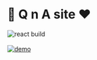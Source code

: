 #  🚀 Q n A site :heart:  
![react build](https://img.shields.io/badge/React-build-brightgreen.svg) <br/> <br/>
[![demo](https://img.shields.io/badge/website-demo-blue.svg)](https://whoami-shubham.github.io/QnA-site)

